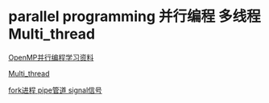 # parallel programming 并行编程   多线程Multi_thread
[OpenMP并行编程学习资料](http://muchong.com/html/201512/9813291.html)

[Multi_thread](https://github.com/Ewenwan/Linux_Code_Test/tree/master/Samples_Multi_thread)

[fork进程 pipe管道 signal信号](https://github.com/Ewenwan/Linux_Code_Test/tree/master/Samples_Multi_process)
